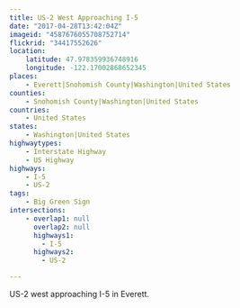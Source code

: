 ```yaml
---
title: US-2 West Approaching I-5
date: "2017-04-28T13:42:04Z"
imageid: "4587676055708752714"
flickrid: "34417552626"
location:
    latitude: 47.978359936748916
    longitude: -122.17002868652345
places:
    - Everett|Snohomish County|Washington|United States
counties:
    - Snohomish County|Washington|United States
countries:
    - United States
states:
    - Washington|United States
highwaytypes:
    - Interstate Highway
    - US Highway
highways:
    - I-5
    - US-2
tags:
    - Big Green Sign
intersections:
    - overlap1: null
      overlap2: null
      highways1:
        - I-5
      highways2:
        - US-2

---
```

US-2 west approaching I-5 in Everett.